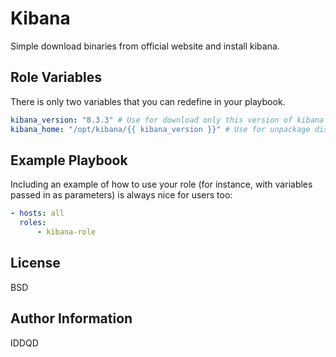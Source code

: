 # Kibana

Simple download binaries from official website and install kibana.

## Role Variables

There is only two variables that you can redefine in your playbook.

```yaml
kibana_version: "8.3.3" # Use for download only this version of kibana
kibana_home: "/opt/kibana/{{ kibana_version }}" # Use for unpackage distro and create KIB_HOME variable
```

## Example Playbook

Including an example of how to use your role (for instance, with variables passed in as parameters) is always nice for users too:

```yaml
- hosts: all
  roles:
      - kibana-role
```

## License

BSD

## Author Information

IDDQD

